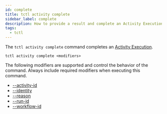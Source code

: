 ```yaml
---
id: complete
title: tctl activity complete
sidebar_label: complete
description: How to provide a result and complete an Activity Execution using tctl.
tags:
  - tctl
---
```


The `tctl activity complete` command completes an [Activity Execution](/concepts/what-is-an-activity-execution).

`tctl activity complete <modifiers>`

The following modifiers are supported and control the behavior of the command.
Always include required modifiers when executing this command.

- [--activity-id](/tctl/modifiers#--activity-id)
- [--identity](/tctl/modifiers#--identity)
- [--reason](/tctl/modifiers#--reason)
- [--run-id](/tctl/modifiers#--run-id)
- [--workflow-id](/tctl/modifiers#--workflow-id)
